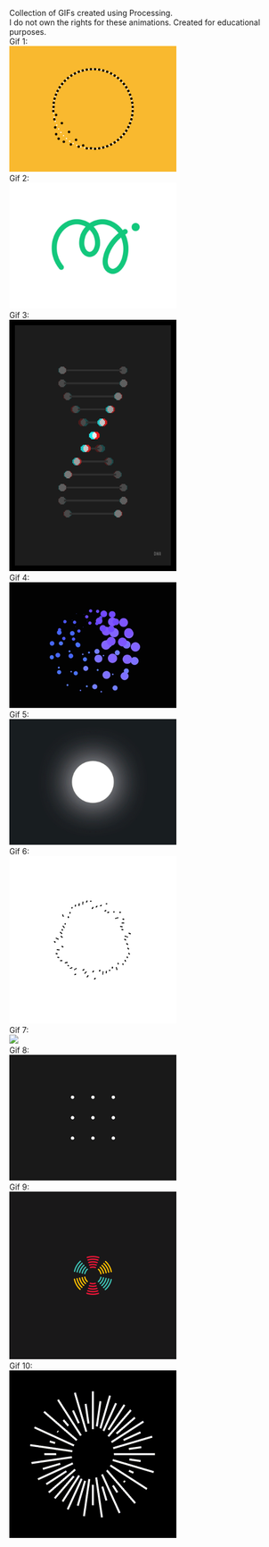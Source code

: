 Collection of GIFs created using Processing.  
I do not own the rights for these animations.
Created for educational purposes.  
Gif 1:  
<img src="gif1/1.gif" width="300" />  
Gif 2:  
<img src="gif2/2.gif" width="300" />  
Gif 3:  
<img src="gif3/3.gif" width="300" />  
Gif 4:  
<img src="gif4/4.gif" width="300" />  
Gif 5:  
<img src="gif5/5.gif" width="300" />  
Gif 6:  
<img src="gif6/6.gif" width="300" />  
Gif 7:  
<img src="gif7/7.gif" width="300" />  
Gif 8:  
<img src="gif8/8.gif" width="300" />  
Gif 9:  
<img src="gif9/9.gif" width="300" />  
Gif 10:  
<img src="gif10/10.gif" width="300" />  
